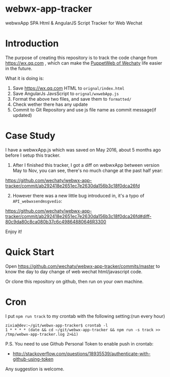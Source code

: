 # webwx-app-tracker
webwxApp SPA Html &amp; AngularJS Script Tracker for Web Wechat

# Introduction

The purpose of creating this repository is to track the code change from https://wx.qq.com , which can make the [PuppetWeb of Wechaty](https://github.com/wechaty/wechaty/blob/master/src/puppet-web/) life easier in the future.

What it is doing is:

1. Save https://wx.qq.com HTML to `orignal/index.html`
1. Save AngularJs JavsScript to `orignal/wxwebApp.js`
1. Format the above two files, and save them to `formatted/`
1. Check wether there has any update
1. Commit to Git Repository and use js file name as commit message(if updated)

# Case Study

I have a webwxApp.js which was saved on May 2016, about 5 months ago before I setup this tracker.

1. After I finished this tracker, I got a diff on webwxApp between version May to Nov, you can see, there's no much change at the past half year:

  https://github.com/wechaty/webwx-app-tracker/commit/ab292418e2651ec7e2630da156b3c18f0dca26fd

2. However there was a new little bug introduced in, it's a typo of `API_webwxsendmsgvedio`:

  https://github.com/wechaty/webwx-app-tracker/commit/ab292418e2651ec7e2630da156b3c18f0dca26fd#diff-80c9da80c8ca080b37c6c49864880646R3300

Enjoy it!

# Quick Start

Open https://github.com/wechaty/webwx-app-tracker/commits/master to know the day to day change of web wechat html/javascript code.

Or clone this repository on github, then run on your own machine.

# Cron

I put `npm run track` to my crontab with the following setting:(run every hour)

```shell
zixia@dev:~/git/webwx-app-tracker$ crontab -l
1 * * * * (date && cd ~/git/webwx-app-tracker && npm run -s track >> /tmp/webwx-app-tracker.log 2>&1)
```

P.S. You need to use Github Personal Token to enable push in crontab:

* http://stackoverflow.com/questions/18935539/authenticate-with-github-using-token

Any suggestion is welcome.
